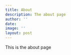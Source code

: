 ```yaml
---
title: About
description: The about page
author: ''
date: 
image: ''
layout: post
---
```

This is the about page